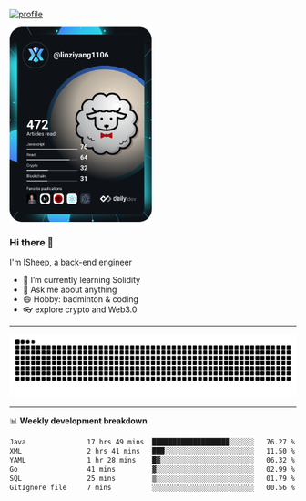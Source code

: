 [![profile](https://user-images.githubusercontent.com/54968314/208005045-e4b42f3b-833d-4242-bfcc-e764865553a2.svg)](https://www.calligrapher.ai/)

<a href="https://app.daily.dev/linziyang1106"><img src="/devcard.png" width="250" alt="ISheep's Dev Card"/></a>

### Hi there 🐏

I'm ISheep, a back-end engineer

- 🔭 I’m currently learning Solidity
- 💬 Ask me about anything
- 😄 Hobby: badminton & coding
- 👓 explore crypto and Web3.0

-------

![](https://raw.githubusercontent.com/ISheepp/ISheepp/output/github-contribution-grid-snake.svg)

-------

📊 **Weekly development breakdown**
<!--START_SECTION:waka-->

```text
Java               17 hrs 49 mins  ███████████████████░░░░░░   76.27 %
XML                2 hrs 41 mins   ███░░░░░░░░░░░░░░░░░░░░░░   11.50 %
YAML               1 hr 28 mins    █▓░░░░░░░░░░░░░░░░░░░░░░░   06.32 %
Go                 41 mins         ▓░░░░░░░░░░░░░░░░░░░░░░░░   02.99 %
SQL                25 mins         ▒░░░░░░░░░░░░░░░░░░░░░░░░   01.79 %
GitIgnore file     7 mins          ░░░░░░░░░░░░░░░░░░░░░░░░░   00.56 %
```

<!--END_SECTION:waka-->
